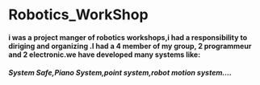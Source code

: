 # Robotics_WorkShop
#### i was a project manger of robotics workshops,i had a responsibility to diriging and organizing .I had a 4 member of my group, 2 programmeur and 2 electronic.we have developed many systems like: 
##### System Safe,Piano System,point system,robot motion system....
